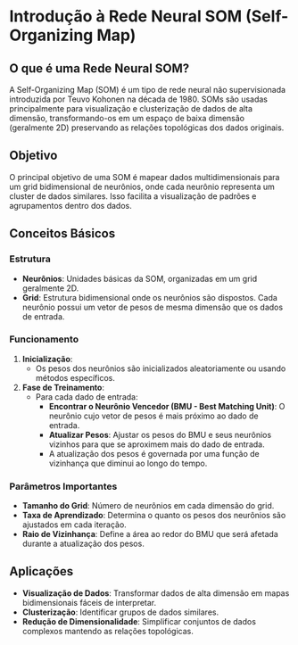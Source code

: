 # Introdução à Rede Neural SOM (Self-Organizing Map)

## O que é uma Rede Neural SOM?

A Self-Organizing Map (SOM) é um tipo de rede neural não supervisionada introduzida por Teuvo Kohonen na década de 1980. SOMs são usadas principalmente para visualização e clusterização de dados de alta dimensão, transformando-os em um espaço de baixa dimensão (geralmente 2D) preservando as relações topológicas dos dados originais.

## Objetivo

O principal objetivo de uma SOM é mapear dados multidimensionais para um grid bidimensional de neurônios, onde cada neurônio representa um cluster de dados similares. Isso facilita a visualização de padrões e agrupamentos dentro dos dados.

## Conceitos Básicos

### Estrutura

- **Neurônios**: Unidades básicas da SOM, organizadas em um grid geralmente 2D.
- **Grid**: Estrutura bidimensional onde os neurônios são dispostos. Cada neurônio possui um vetor de pesos de mesma dimensão que os dados de entrada.

### Funcionamento

1. **Inicialização**:
   - Os pesos dos neurônios são inicializados aleatoriamente ou usando métodos específicos.
2. **Fase de Treinamento**:
   - Para cada dado de entrada:
     - **Encontrar o Neurônio Vencedor (BMU - Best Matching Unit)**: O neurônio cujo vetor de pesos é mais próximo ao dado de entrada.
     - **Atualizar Pesos**: Ajustar os pesos do BMU e seus neurônios vizinhos para que se aproximem mais do dado de entrada.
     - A atualização dos pesos é governada por uma função de vizinhança que diminui ao longo do tempo.

### Parâmetros Importantes

- **Tamanho do Grid**: Número de neurônios em cada dimensão do grid.
- **Taxa de Aprendizado**: Determina o quanto os pesos dos neurônios são ajustados em cada iteração.
- **Raio de Vizinhança**: Define a área ao redor do BMU que será afetada durante a atualização dos pesos.

## Aplicações

- **Visualização de Dados**: Transformar dados de alta dimensão em mapas bidimensionais fáceis de interpretar.
- **Clusterização**: Identificar grupos de dados similares.
- **Redução de Dimensionalidade**: Simplificar conjuntos de dados complexos mantendo as relações topológicas.
